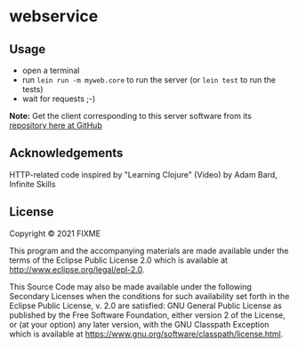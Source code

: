 # webservice

## Usage

* open a terminal
* run `lein run -m myweb.core` to run the server (or `lein test` to run the tests)
* wait for requests ;-)

**Note:** Get the client corresponding to this server software from its
[repository here at GitHub](https://github.com/codingzorro/scrambles)

## Acknowledgements

HTTP-related code inspired by "Learning Clojure" (Video) by Adam Bard,
Infinite Skills

## License

Copyright © 2021 FIXME

This program and the accompanying materials are made available under the
terms of the Eclipse Public License 2.0 which is available at
http://www.eclipse.org/legal/epl-2.0.

This Source Code may also be made available under the following Secondary
Licenses when the conditions for such availability set forth in the Eclipse
Public License, v. 2.0 are satisfied: GNU General Public License as published by
the Free Software Foundation, either version 2 of the License, or (at your
option) any later version, with the GNU Classpath Exception which is available
at https://www.gnu.org/software/classpath/license.html.
